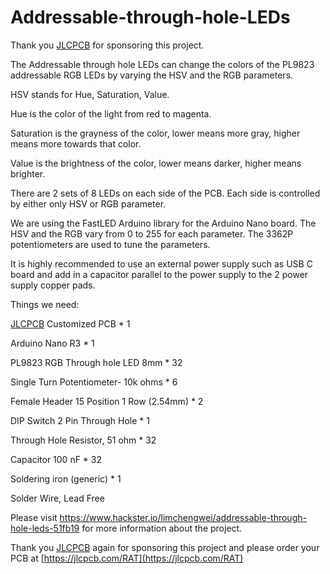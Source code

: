 # Addressable-through-hole-LEDs

Thank you [JLCPCB](https://jlcpcb.com/RAT) for sponsoring this project.

The Addressable through hole LEDs can change the colors of the PL9823 addressable RGB LEDs by varying the HSV and the RGB parameters.

HSV stands for Hue, Saturation, Value.

Hue is the color of the light from red to magenta.

Saturation is the grayness of the color, lower means more gray, higher means more towards that color.

Value is the brightness of the color, lower means darker, higher means brighter.

There are 2 sets of 8 LEDs on each side of the PCB. Each side is controlled by either only HSV or RGB parameter.

We are using the FastLED Arduino library for the Arduino Nano board. The HSV and the RGB vary from 0 to 255 for each parameter. The 3362P potentiometers are used to tune the parameters.

It is highly recommended to use an external power supply such as USB C board and add in a capacitor parallel to the power supply to the 2 power supply copper pads.

Things we need:

[JLCPCB](https://jlcpcb.com/RAT) Customized PCB                               * 1

Arduino Nano R3                                     * 1

PL9823 RGB Through hole LED 8mm                     * 32

Single Turn Potentiometer- 10k ohms                 * 6

Female Header 15 Position 1 Row (2.54mm)            * 2

DIP Switch 2 Pin Through Hole                       * 1

Through Hole Resistor, 51 ohm                       * 32

Capacitor 100 nF                                    * 32

Soldering iron (generic)                            * 1

Solder Wire, Lead Free

Please visit https://www.hackster.io/limchengwei/addressable-through-hole-leds-51fb19 for more information about the project.

Thank you [JLCPCB](https://jlcpcb.com/RAT) again for sponsoring this project and please order your PCB at [https://jlcpcb.com/RAT](https://jlcpcb.com/RAT)
